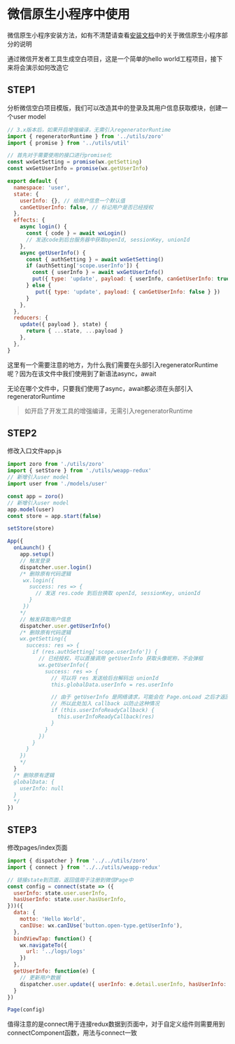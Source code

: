 # 微信原生小程序中使用

微信原生小程序安装方法，如有不清楚请查看[安装文档](/INSTALL.md)中的关于微信原生小程序部分的说明

通过微信开发者工具生成空白项目，这是一个简单的hello world工程项目，接下来将会演示如何改造它

## STEP1

分析微信空白项目模版，我们可以改造其中的登录及其用户信息获取模块，创建一个user model

```js
// 3.x版本后，如果开启增强编译，无需引入regeneratorRuntime
import { regeneratorRuntime } from '../utils/zoro'
import { promise } from '../utils/util'

// 首先对于需要使用的接口进行promise化
const wxGetSetting = promise(wx.getSetting)
const wxGetUserInfo = promise(wx.getUserInfo)

export default {
  namespace: 'user',
  state: {
    userInfo: {}, // 给用户信息一个默认值
    canGetUserInfo: false, // 标记用户是否已经授权
  }, 
  effects: {
    async login() {
      const { code } = await wxLogin()
      // 发送code到后台服务器中获取openId, sessionKey, unionId
    },
    async getUserInfo() {
      const { authSetting } = await wxGetSetting()
      if (authSetting['scope.userInfo']) {
        const { userInfo } = await wxGetUserInfo()
        put({ type: 'update', payload: { userInfo, canGetUserInfo: true } })
      } else {
         put({ type: 'update', payload: { canGetUserInfo: false } })
      }
    },
  },
  reducers: {
    update({ payload }, state) {
      return { ...state, ...payload }
    },
  },
}
```

这里有一个需要注意的地方，为什么我们需要在头部引入regeneratorRuntime呢？因为在该文件中我们使用到了新语法async，await

无论在哪个文件中，只要我们使用了async，await都必须在头部引入regeneratorRuntime

> 如开启了开发工具的增强编译，无需引入regeneratorRuntime

## STEP2

 修改入口文件app.js

```js
import zoro from './utils/zoro'
import { setStore } from './utils/weapp-redux'
// 新增引入user model
import user from './models/user'

const app = zoro()
// 新增引入user model
app.model(user)
const store = app.start(false)

setStore(store)

App({
  onLaunch() {
    app.setup()
    // 触发登录
    dispatcher.user.login()
    /* 删除原有代码逻辑
     wx.login({
       success: res => {
         // 发送 res.code 到后台换取 openId, sessionKey, unionId
       }
     })
    */
    // 触发获取用户信息
    dispatcher.user.getUserInfo()
    /* 删除原有代码逻辑
    wx.getSetting({
      success: res => {
        if (res.authSetting['scope.userInfo']) {
          // 已经授权，可以直接调用 getUserInfo 获取头像昵称，不会弹框
          wx.getUserInfo({
            success: res => {
              // 可以将 res 发送给后台解码出 unionId
              this.globalData.userInfo = res.userInfo

              // 由于 getUserInfo 是网络请求，可能会在 Page.onLoad 之后才返回
              // 所以此处加入 callback 以防止这种情况
              if (this.userInfoReadyCallback) {
                this.userInfoReadyCallback(res)
              }
            }
          })
        }
      }
    })
    */
  }
  /* 删除原有逻辑
  globalData: {
    userInfo: null
  }
  */
})
```

## STEP3

修改pages/index页面

```js
import { dispatcher } from '../../utils/zoro'
import { connect } from '../../utils/weapp-redux'

// 链接state到页面，返回值用于注册到微信Page中
const config = connect(state => ({
  userInfo: state.user.userInfo,
  hasUserInfo: state.user.hasUserInfo,
}))({
  data: {
    motto: 'Hello World',
    canIUse: wx.canIUse('button.open-type.getUserInfo'),
  },
  bindViewTap: function() {
    wx.navigateTo({
      url: '../logs/logs'
    })
  },
  getUserInfo: function(e) {
    // 更新用户数据
    dispatcher.user.update({ userInfo: e.detail.userInfo, hasUserInfo: true })
  }
})

Page(config)
```

值得注意的是connect用于连接redux数据到页面中，对于自定义组件则需要用到connectComponent函数，用法与connect一致